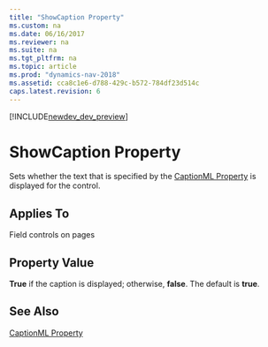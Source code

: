 ```yaml
---
title: "ShowCaption Property"
ms.custom: na
ms.date: 06/16/2017
ms.reviewer: na
ms.suite: na
ms.tgt_pltfrm: na
ms.topic: article
ms.prod: "dynamics-nav-2018"
ms.assetid: cca8c1e6-d788-429c-b572-784df23d514c
caps.latest.revision: 6
---
```


[!INCLUDE[newdev_dev_preview](../includes/newdev_dev_preview.md)]

# ShowCaption Property
Sets whether the text that is specified by the [CaptionML Property](devenv-captionml-property.md) is displayed for the control.  

## Applies To  
 Field controls on pages  

## Property Value  
 **True** if the caption is displayed; otherwise, **false**. The default is **true**.  

## See Also  
 [CaptionML Property](devenv-captionml-property.md)
